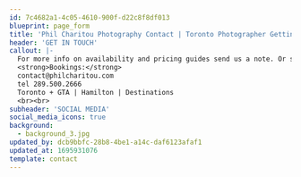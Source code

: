 ```yaml
---
id: 7c4682a1-4c05-4610-900f-d22c8f8df013
blueprint: page_form
title: 'Phil Charitou Photography Contact | Toronto Photographer Getting in Touch'
header: 'GET IN TOUCH'
callout: |-
  For more info on availability and pricing guides send us a note. Or simply say hello! We can’t wait to hear from you!<br>
  <strong>Bookings:</strong>
  contact@philcharitou.com
  tel 289.500.2666
  Toronto + GTA | Hamilton | Destinations
  <br><br>
subheader: 'SOCIAL MEDIA'
social_media_icons: true
background:
  - background_3.jpg
updated_by: dcb9bbfc-28b8-4be1-a14c-daf6123afaf1
updated_at: 1695931076
template: contact
---
```

